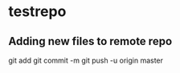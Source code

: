 # testrepo

Adding new files to remote repo
-------------------------------
git add <filename>
git commit -m <comment>
git push -u origin master
